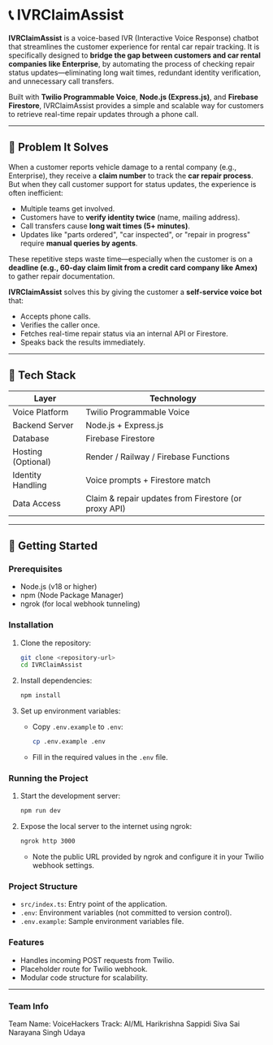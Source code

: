 # 📞 IVRClaimAssist

**IVRClaimAssist** is a voice-based IVR (Interactive Voice Response) chatbot that streamlines the customer experience for rental car repair tracking. It is specifically designed to **bridge the gap between customers and car rental companies like Enterprise**, by automating the process of checking repair status updates—eliminating long wait times, redundant identity verification, and unnecessary call transfers.

Built with **Twilio Programmable Voice**, **Node.js (Express.js)**, and **Firebase Firestore**, IVRClaimAssist provides a simple and scalable way for customers to retrieve real-time repair updates through a phone call.

---

## 🎯 Problem It Solves

When a customer reports vehicle damage to a rental company (e.g., Enterprise), they receive a **claim number** to track the **car repair process**. But when they call customer support for status updates, the experience is often inefficient:

- Multiple teams get involved.
- Customers have to **verify identity twice** (name, mailing address).
- Call transfers cause **long wait times (5+ minutes)**.
- Updates like "parts ordered", "car inspected", or "repair in progress" require **manual queries by agents**.

These repetitive steps waste time—especially when the customer is on a **deadline (e.g., 60-day claim limit from a credit card company like Amex)** to gather repair documentation.

**IVRClaimAssist** solves this by giving the customer a **self-service voice bot** that:
- Accepts phone calls.
- Verifies the caller once.
- Fetches real-time repair status via an internal API or Firestore.
- Speaks back the results immediately.

---

## 🔧 Tech Stack

| Layer               | Technology                      |
|---------------------|----------------------------------|
| Voice Platform      | Twilio Programmable Voice        |
| Backend Server      | Node.js + Express.js             |
| Database            | Firebase Firestore               |
| Hosting (Optional)  | Render / Railway / Firebase Functions |
| Identity Handling   | Voice prompts + Firestore match  |
| Data Access         | Claim & repair updates from Firestore (or proxy API) |

---

## 🚀 Getting Started

### Prerequisites

- Node.js (v18 or higher)
- npm (Node Package Manager)
- ngrok (for local webhook tunneling)

### Installation

1. Clone the repository:
   ```bash
   git clone <repository-url>
   cd IVRClaimAssist
   ```

2. Install dependencies:
   ```bash
   npm install
   ```

3. Set up environment variables:
   - Copy `.env.example` to `.env`:
     ```bash
     cp .env.example .env
     ```
   - Fill in the required values in the `.env` file.

### Running the Project

1. Start the development server:
   ```bash
   npm run dev
   ```

2. Expose the local server to the internet using ngrok:
   ```bash
   ngrok http 3000
   ```
   - Note the public URL provided by ngrok and configure it in your Twilio webhook settings.

### Project Structure

- `src/index.ts`: Entry point of the application.
- `.env`: Environment variables (not committed to version control).
- `.env.example`: Sample environment variables file.

### Features

- Handles incoming POST requests from Twilio.
- Placeholder route for Twilio webhook.
- Modular code structure for scalability.

---
### Team Info
Team Name: VoiceHackers
Track: AI/ML
Harikrishna Sappidi
Siva Sai Narayana Singh Udaya